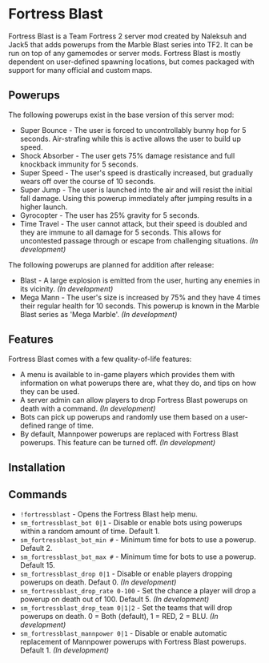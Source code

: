 Fortress Blast
==============

Fortress Blast is a Team Fortress 2 server mod created by Naleksuh and Jack5 that adds powerups from the Marble Blast series into TF2. It can be run on top of any gamemodes or server mods. Fortress Blast is mostly dependent on user-defined spawning locations, but comes packaged with support for many official and custom maps.

Powerups
--------

The following powerups exist in the base version of this server mod:

- Super Bounce - The user is forced to uncontrollably bunny hop for 5 seconds. Air-strafing while this is active allows the user to build up speed.
- Shock Absorber - The user gets 75% damage resistance and full knockback immunity for 5 seconds.
- Super Speed - The user's speed is drastically increased, but gradually wears off over the course of 10 seconds.
- Super Jump - The user is launched into the air and will resist the initial fall damage. Using this powerup immediately after jumping results in a higher launch.
- Gyrocopter - The user has 25% gravity for 5 seconds.
- Time Travel - The user cannot attack, but their speed is doubled and they are immune to all damage for 5 seconds. This allows for uncontested passage through or escape from challenging situations. *(In development)*

The following powerups are planned for addition after release:

- Blast - A large explosion is emitted from the user, hurting any enemies in its vicinity. *(In development)*
- Mega Mann - The user's size is increased by 75% and they have 4 times their regular health for 10 seconds. This powerup is known in the Marble Blast series as 'Mega Marble'. *(In development)*

Features
--------

Fortress Blast comes with a few quality-of-life features:

- A menu is available to in-game players which provides them with information on what powerups there are, what they do, and tips on how they can be used.
- A server admin can allow players to drop Fortress Blast powerups on death with a command. *(In development)*
- Bots can pick up powerups and randomly use them based on a user-defined range of time.
- By default, Mannpower powerups are replaced with Fortress Blast powerups. This feature can be turned off. *(In development)*

Installation
------------

<installation guide required here>

Commands
--------

- `!fortressblast` - Opens the Fortress Blast help menu.
- `sm_fortressblast_bot 0|1` - Disable or enable bots using powerups within a random amount of time. Default 1.
- `sm_fortressblast_bot_min #` - Minimum time for bots to use a powerup. Default 2.
- `sm_fortressblast_bot_max #` - Minimum time for bots to use a powerup. Default 15.
- `sm_fortressblast_drop 0|1` - Disable or enable players dropping powerups on death. Defaut 0. *(In development)*
- `sm_fortressblast_drop_rate 0-100` - Set the chance a player will drop a powerup on death out of 100. Default 5. *(In development)*
- `sm_fortressblast_drop_team 0|1|2` - Set the teams that will drop powerups on death. 0 = Both (default), 1 = RED, 2 = BLU. *(In development)*
- `sm_fortressblast_mannpower 0|1` - Disable or enable automatic replacement of Mannpower powerups with Fortress Blast powerups. Default 1. *(In development)*
